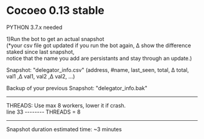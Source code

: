 # Cocoeo 0.13 stable
PYTHON 3.7.x needed

1)Run the bot to get an actual snapshot</br>
(*your csv file got updated if you run the bot again, Δ show the difference staked since last snapshot,</br> notice that the name you add are persistants and stay through an update.)</br>


Snapshot: "delegator_info.csv" (address, #name, last_seen, total, Δ total, val1 ,Δ val1, val2 ,Δ val2, ...)</br>

Backup of your previous Snapshot: "delegator_info.bak"</br>

--------------------------------------------------------------------------------------------------------

THREADS: Use max 8 workers, lower it if crash.</br>
line 33  --------   THREADS = 8

--------------------------------------------------------------------------------------------------------

Snapshot duration estimated time: ~3 minutes

